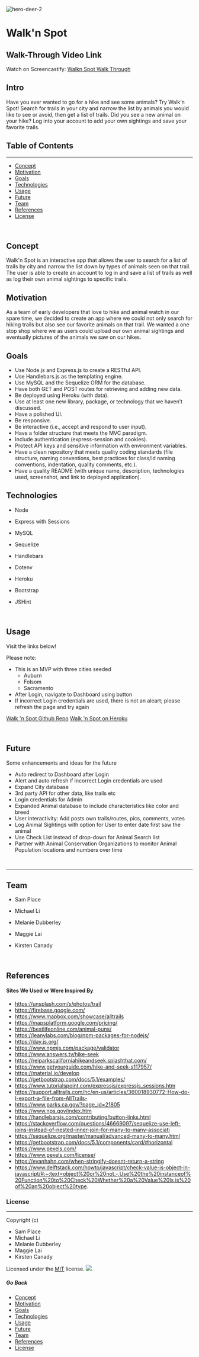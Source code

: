 ![hero-deer-2](https://user-images.githubusercontent.com/88002224/150062090-ab6168c8-2704-4885-9f96-d44783ffa76d.jpg)

# **Walk'n Spot**

## Walk-Through Video Link

Watch on Screencastify: [Walkn Spot Walk Through](https://watch.screencastify.com/v/0NQFwBTmteqm9fwoLsqj)

## Intro

Have you ever wanted to go for a hike and see some animals? Try Walk‘n Spot!
Search for trails in your city and narrow the list by animals you would like to see or avoid, then get a list of trails.
Did you see a new animal on your hike? Log into your account to add your own sightings and save your favorite trails.
&nbsp;

## Table of Contents

---

- [Concept](#concept)
- [Motivation](#motivation)
- [Goals](#goals)
- [Technologies](#technologies)
- [Usage](#usage)
- [Future](#future)
- [Team](#team)
- [References](#references)
- [License](#license)

&nbsp;

## Concept

Walk'n Spot is an interactive app that allows the user to search for a list of trails by city and narrow the list down by types of animals seen on that trail. The user is able to create an account to log in and save a list of trails as well as log their own animal sightings to specific trails.
&nbsp;

## Motivation

As a team of early developers that love to hike and animal watch in our spare time, we decided to create an app where we could not only search for hiking trails but also see our favorite animals on that trail. We wanted a one stop shop where we as users could upload our own animal sightings and eventually pictures of the animals we saw on our hikes.
&nbsp;

## Goals

- Use Node.js and Express.js to create a RESTful API.
- Use Handlebars.js as the templating engine.
- Use MySQL and the Sequelize ORM for the database.
- Have both GET and POST routes for retrieving and adding new data.
- Be deployed using Heroku (with data).
- Use at least one new library, package, or technology that we haven’t discussed.
- Have a polished UI.
- Be responsive.
- Be interactive (i.e., accept and respond to user input).
- Have a folder structure that meets the MVC paradigm.
- Include authentication (express-session and cookies).
- Protect API keys and sensitive information with environment variables.
- Have a clean repository that meets quality coding standards (file structure, naming conventions, best practices for class/id naming conventions, indentation, quality comments, etc.).
- Have a quality README (with unique name, description, technologies used, screenshot, and link to deployed application).
  &nbsp;

## Technologies

- Node
- Express with Sessions
- MySQL
- Sequelize
- Handlebars
- Dotenv
- Heroku
- Bootstrap
- JSHint

  &nbsp;

## Usage

Visit the links below!

Please note:

- This is an MVP with three cities seeded
  - Auburn
  - Folsom
  - Sacramento
- After Login, navigate to Dashboard using button
- If incorrect Login credentials are used, there is not an aleart; please refresh the page and try again

[Walk 'n Spot Github Repo](https://github.com/KGCan/Walk-n-Spot.git)
[Walk 'n Spot on Heroku](https://walk-n-spot.herokuapp.com/)

&nbsp;

## Future

Some enhancements and ideas for the future

- Auto redirect to Dashboard after Login
- Alert and auto refresh if incorrect Login credentials are used
- Expand City database
- 3rd party API for other data, like trails etc
- Login credentials for Admin
- Expanded Animal database to include characteristics like color and breed
- User interactivity: Add posts own trails/routes, pics, comments, votes
- Log Animal Sightings with option for User to enter date first saw the animal
- Use Check List instead of drop-down for Animal Search list
- Partner with Animal Conservation Organizations to monitor Animal Population locations and numbers over time

&nbsp;

---

## Team

- Sam Place
- Michael Li
- Melanie Dubberley
- Maggie Lai
- Kirsten Canady

  &nbsp;

## References

#### Sites We Used or Were Inspired By

- https://unsplash.com/s/photos/trail
- https://firebase.google.com/
- https://www.mapbox.com/showcase/alltrails
- https://mapsplatform.google.com/pricing/
- https://bestlifeonline.com/animal-puns/
- https://leanylabs.com/blog/npm-packages-for-nodejs/
- https://day.js.org/
- https://www.npmjs.com/package/validator
- https://www.answers.tv/hike-seek
- https://reiparkscaliforniahikeandseek.splashthat.com/
- https://www.getyourguide.com/hike-and-seek-s117957/
- https://material.io/develop
- https://getbootstrap.com/docs/5.1/examples/
- https://www.tutorialspoint.com/expressjs/expressjs_sessions.htm
- https://support.alltrails.com/hc/en-us/articles/360018930772-How-do-I-export-a-file-from-AllTrails-
- https://www.parks.ca.gov/?page_id=21805
- https://www.nps.gov/index.htm
- https://handlebarsjs.com/contributing/button-links.html
- https://stackoverflow.com/questions/46669097/sequelize-use-left-joins-instead-of-nested-inner-join-for-many-to-many-associati
- https://sequelize.org/master/manual/advanced-many-to-many.html
- https://getbootstrap.com/docs/5.1/components/card/#horizontal
- https://www.pexels.com/
- https://www.pexels.com/license/
- https://evanhahn.com/when-stringify-doesnt-return-a-string
- https://www.delftstack.com/howto/javascript/check-value-is-object-in-javascript/#:~:text=object%20or%20not.-,Use%20the%20instanceof%20Function%20to%20Check%20Whether%20a%20Value%20Is,is%20of%20an%20object%20type.

### **License**

---

Copyright (c)

- Sam Place
- Michael Li
- Melanie Dubberley
- Maggie Lai
- Kirsten Canady

Licensed under the [MIT](https://choosealicense.com/licenses) license.
<img src="https://img.shields.io/badge/license-MIT-blue.svg">
&nbsp;

##### Go Back

- [Concept](#concept)
- [Motivation](#motivation)
- [Goals](#goals)
- [Technologies](#technologies)
- [Usage](#usage)
- [Future](#future)
- [Team](#team)
- [References](#references)
- [License](#license)

